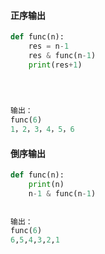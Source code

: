 #### 正序输出



```python
def func(n):
    res = n-1
    res & func(n-1)
    print(res+1)
    

    
    
输出：
func(6)
1，2，3，4，5，6
```





#### 倒序输出

```python
def func(n):
    print(n)
    n-1 & func(n-1)
    
    
输出：
func(6)
6,5,4,3,2,1
```





